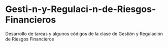 # Gesti-n-y-Regulaci-n-de-Riesgos-Financieros
Desarrollo de tareas y algunos códigos de la clase de Gestión y Regulación de Riesgos Financieros
